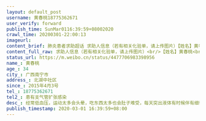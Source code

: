 ```yaml
---
layout: default_post
username: 黄春桃18775362671
user_verify: forward
publish_time: SunMar0116:39:59+08002020
crawl_time: 20200301-22:00:13
imageurl: 
content_brief: 肺炎患者求助超话 求助人信息（若有相关化验单，请上传图片）【姓名】黄春桃【年龄】34【所在城市】广西南宁市【所在小区、社区】北湖中社区【患病时间】2015年4月3号【联系方式】18775362671【其他紧急联系人】患有支气管扩张感染【病情描述】经常低血压，运动太多会头晕，吃东西太多也会 ...全文
content_full_raw: 求助人信息（若有相关化验单，请上传图片）<br/>【姓名】黄春桃<br/>【年龄】34<br/>【所在城市】广西南宁市<br/>【所在小区、社区】北湖中社区<br/>【患病时间】2015年4月3号<br/>【联系方式】18775362671<br/>【其他紧急联系人】患有支气管扩张感染<br/>【病情描述】经常低血压，运动太多会头晕，吃东西太多也会肚子难受，每天突出液体有时候伴有细微颗粒物，白色或者白灰色的那么多年没有治愈，没钱只能在家里，液体都是从支气管积液呕吐出来的，以前拍有支气管镜里面有很多液体，情况危机每天难受，希望救援谢谢。
status_url: https://m.weibo.cn/status/4477706983398956
name_: 黄春桃
age_: 34
city_: 广西南宁市
address_: 北湖中社区
since_: 2015年4月3号
tel_: 18775362671
tel2_: 患有支气管扩张感染
desc_: 经常低血压，运动太多会头晕，吃东西太多也会肚子难受，每天突出液体有时候伴有细微颗粒物，白色或者白灰色的那么多年没有治愈，没钱只能在家里，液体都是从支气管积液呕吐出来的，以前拍有支气管镜里面有很多液体，情况危机每天难受，希望救援谢谢。
publish_timestamp: 2020-03-01 16:39:59+08:00
---
```

